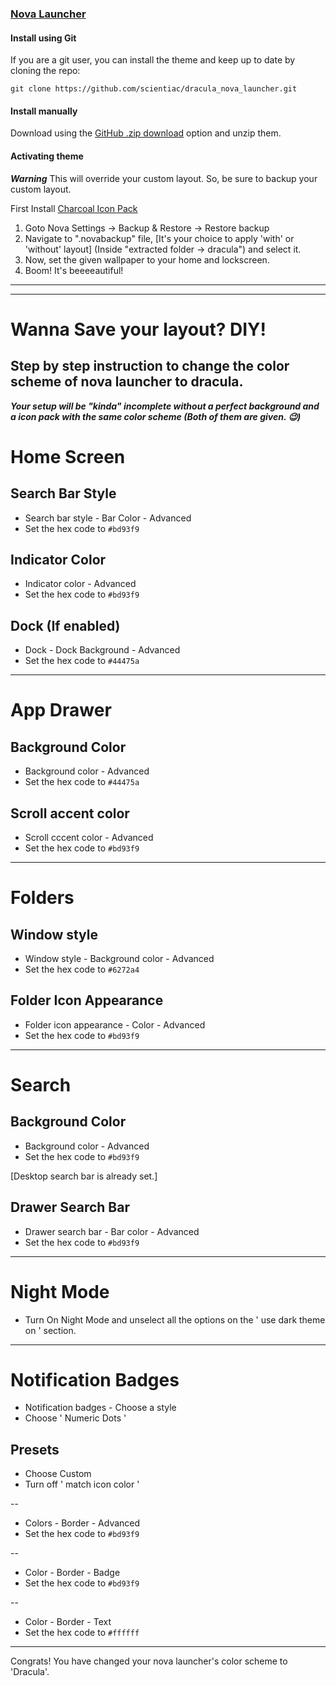 ### [Nova Launcher](https://novalauncher.com/)

#### Install using Git

If you are a git user, you can install the theme and keep up to date by cloning the repo:

    git clone https://github.com/scientiac/dracula_nova_launcher.git

#### Install manually

Download using the [GitHub .zip download](https://github.com/scientiac/dracula_nova_launcher/archive/refs/heads/master.zip) option and unzip them.

#### Activating theme

***Warning*** This will override your custom layout. So, be sure to backup your custom layout.

First Install [Charcoal Icon Pack](https://play.google.com/store/apps/details?id=com.arandompackage.flatconsblack&hl=en_US&gl=US)

1. Goto Nova Settings -> Backup & Restore -> Restore backup  
2. Navigate to ".novabackup" file, [It's your choice to apply 'with' or 'without' layout]  (Inside "extracted folder -> dracula") and select it.
3. Now, set the given wallpaper to your home and lockscreen.
4. Boom! It's beeeeautiful!

***
***

# Wanna Save your layout? DIY!

## Step by step instruction to change the color scheme of nova launcher to dracula.

***Your setup will be "kinda" incomplete without a perfect background and a icon pack with the same color scheme (Both of them are given. 😉)*** 

# Home Screen

## Search Bar Style

* Search bar style - Bar Color - Advanced
* Set the hex code to `#bd93f9`

## Indicator Color

* Indicator color - Advanced
* Set the hex code to `#bd93f9`

## Dock (If enabled)

* Dock - Dock Background - Advanced
* Set the hex code to `#44475a`

***
# App Drawer

## Background Color

* Background color - Advanced 
* Set the hex code to `#44475a`

## Scroll accent color

* Scroll  cccent color - Advanced
* Set the hex code to `#bd93f9`

***
# Folders

## Window style

* Window style - Background color - Advanced
* Set the hex code to `#6272a4`

## Folder Icon Appearance

* Folder icon appearance - Color - Advanced
* Set the hex code to `#bd93f9`

***
# Search

## Background Color

* Background color - Advanced
* Set the hex code to `#bd93f9`

[Desktop search bar is already set.]

##  Drawer Search Bar

* Drawer search bar - Bar color - Advanced 
* Set the hex code to `#bd93f9`

***
# Night Mode 

* Turn On Night Mode and unselect all the options on the ' use dark theme on ' section.

***
# Notification Badges

* Notification badges - Choose a style
* Choose ' Numeric Dots '

## Presets

* Choose Custom
* Turn off ' match icon color '

--

* Colors - Border - Advanced
* Set the hex code to `#bd93f9`

--

* Color - Border - Badge
* Set the hex code to `#bd93f9`

--

* Color - Border - Text
* Set the hex code to `#ffffff`

***

Congrats! You have changed your nova launcher's color scheme to 'Dracula'.








